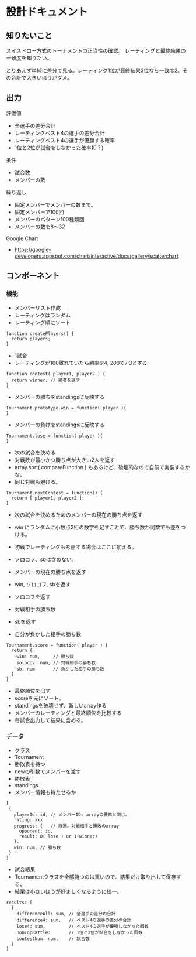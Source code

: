 設計ドキュメント
===============

知りたいこと
----

スイスドロー方式のトーナメントの正当性の確認。
レーティングと最終結果の一致度を知りたい。

とりあえず単純に差分で見る。レーティング1位が最終結果3位なら一致度2。その合計で大きいほうがダメ。


出力
-------

評価値

* 全選手の差分合計
* レーティングベスト4の選手の差分合計
* レーティングベスト4の選手が優勝する確率
* 1位と2位が試合をしなかった確率(0？)

条件

* 試合数
* メンバーの数

繰り返し

* 固定メンバーでメンバーの数まで。
* 固定メンバーで100回
* メンバーのパターン100種類回
* メンバーの数を8～32

Google Chart

* https://google-developers.appspot.com/chart/interactive/docs/gallery/scatterchart

コンポーネント
-----

### 機能

* メンバーリスト作成
 * レーティングはランダム
 * レーティング順にソート

```
function createPlayers() {
  return players;
}
```


* 1試合
 * レーティングが100離れていたら勝率6:4, 200で7:3とする。

```
function contest( player1, player2 ) {
  return winner; // 勝者を返す
}

```
* メンバーの勝ちをstandingsに反映する

```
Tournament.prototype.win = function( player ){
}
```

* メンバーの負けをstandingsに反映する

```
Tournament.lose = function( player ){
}
```

* 次の試合を決める
 * 対戦数が最小かつ勝ち点が大きい2人を返す
 * array.sort( compareFunction ) もあるけど、破壊的なので自前で実装するかな。
 * 同じ対戦も避ける。

```
Tournament.nextContest = function() {
  return [ player1, player2 ];
}
```

* 次の試合を決めるためのメンバーの現在の勝ち点を返す
 * win にランダムに小数点2桁の数字を足すことで、勝ち数が同数でも差をつける。
 * 初戦でレーティングも考慮する場合はここに加える。
 * ソロコフ、sbは含めない。

* メンバーの現在の勝ち点を返す
 * win, ソロコフ, sbを返す

* ソロコフを返す
 * 対戦相手の勝ち数

* sbを返す
 * 自分が負かした相手の勝ち数

```
Tournament.score = function( player ) {
  return {
    win: num,     // 勝ち数
    solocov: num, // 対戦相手の勝ち数
    sb: num       // 負かした相手の勝ち数
  }
}

```
* 最終順位を出す
 * scoreを元にソート。
 * standingsを破壊せず、新しいarray作る
* メンバーのレーティングと最終順位を比較する
 * 毎試合出力して結果に含める。

### データ

* クラス
 * Tournament
 * 勝敗表を持つ
 * newの引数でメンバーを渡す
* 勝敗表
 * standings
 * メンバー情報も持たせるか
 
```
[
 {
   playerId: id, // メンバーID: arrayの要素と同じ。
   rating: xxx
   progress: {   // 経過。対戦相手と勝敗のarray
     opponent: id,
     result: 0( lose ) or 1(winner)
   },
   win: num, // 勝ち数
 }
]
```

* 試合結果
 * Tournamentクラスを全部持つのは重いので、結果だけ取り出して保存する。
 * 結果は小さいほうが好ましくなるように統一。

```
results: [
  {
    differenceAll: sum, // 全選手の差分の合計
    difference4: sum,   // ベスト4の選手の差分の合計
    lose4: sum,         // ベスト4の選手が優勝しなかった回数
    nonTopBattle:       // 1位と2位が試合をしなかった回数
    contestNum: num,    // 試合数
  }
]
```
